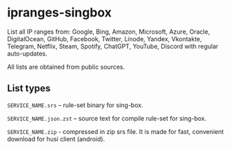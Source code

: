 # ipranges-singbox

List all IP ranges from: Google, Bing, Amazon, Microsoft, Azure, Oracle, DigitalOcean, GitHub, Facebook, Twitter, Linode, Yandex, Vkontakte, Telegram, Netflix, Steam, Spotify, ChatGPT, YouTube, Discord with regular auto-updates.

All lists are obtained from public sources.

## List types

`SERVICE_NAME.srs` – rule-set binary for sing-box.

`SERVICE_NAME.json.zst` – source text for compile rule-set for sing-box.

`SERVICE_NAME.zip` - compressed in zip srs file. It is made for fast, convenient download for husi client (android).
